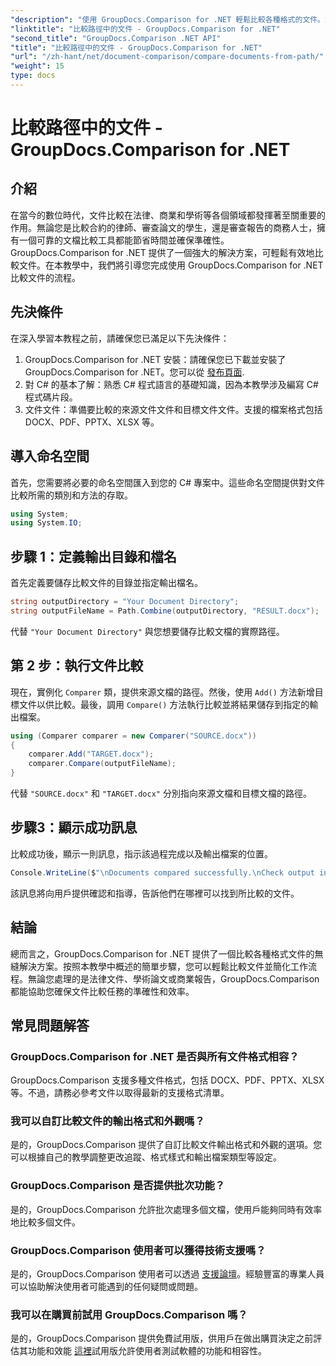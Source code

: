 ```yaml
---
"description": "使用 GroupDocs.Comparison for .NET 輕鬆比較各種格式的文件。節省時間並確保法律、學術和商業任務的準確性。"
"linktitle": "比較路徑中的文件 - GroupDocs.Comparison for .NET"
"second_title": "GroupDocs.Comparison .NET API"
"title": "比較路徑中的文件 - GroupDocs.Comparison for .NET"
"url": "/zh-hant/net/document-comparison/compare-documents-from-path/"
"weight": 15
type: docs
---
```

# 比較路徑中的文件 - GroupDocs.Comparison for .NET

## 介紹
在當今的數位時代，文件比較在法律、商業和學術等各個領域都發揮著至關重要的作用。無論您是比較合約的律師、審查論文的學生，還是審查報告的商務人士，擁有一個可靠的文檔比較工具都能節省時間並確保準確性。 GroupDocs.Comparison for .NET 提供了一個強大的解決方案，可輕鬆有效地比較文件。在本教學中，我們將引導您完成使用 GroupDocs.Comparison for .NET 比較文件的流程。
## 先決條件
在深入學習本教程之前，請確保您已滿足以下先決條件：
1. GroupDocs.Comparison for .NET 安裝：請確保您已下載並安裝了 GroupDocs.Comparison for .NET。您可以從 [發布頁面](https://releases。groupdocs.com/comparison/net/).
2. 對 C# 的基本了解：熟悉 C# 程式語言的基礎知識，因為本教學涉及編寫 C# 程式碼片段。
3. 文件文件：準備要比較的來源文件文件和目標文件文件。支援的檔案格式包括 DOCX、PDF、PPTX、XLSX 等。

## 導入命名空間
首先，您需要將必要的命名空間匯入到您的 C# 專案中。這些命名空間提供對文件比較所需的類別和方法的存取。
```csharp
using System;
using System.IO;
```
## 步驟 1：定義輸出目錄和檔名
首先定義要儲存比較文件的目錄並指定輸出檔名。
```csharp
string outputDirectory = "Your Document Directory";
string outputFileName = Path.Combine(outputDirectory, "RESULT.docx");
```
代替 `"Your Document Directory"` 與您想要儲存比較文檔的實際路徑。
## 第 2 步：執行文件比較
現在，實例化 `Comparer` 類，提供來源文檔的路徑。然後，使用 `Add()` 方法新增目標文件以供比較。最後，調用 `Compare()` 方法執行比較並將結果儲存到指定的輸出檔案。
```csharp
using (Comparer comparer = new Comparer("SOURCE.docx"))
{
    comparer.Add("TARGET.docx");
    comparer.Compare(outputFileName);
}
```
代替 `"SOURCE.docx"` 和 `"TARGET.docx"` 分別指向來源文檔和目標文檔的路徑。
## 步驟3：顯示成功訊息
比較成功後，顯示一則訊息，指示該過程完成以及輸出檔案的位置。
```csharp
Console.WriteLine($"\nDocuments compared successfully.\nCheck output in {outputDirectory}.");
```
該訊息將向用戶提供確認和指導，告訴他們在哪裡可以找到所比較的文件。

## 結論
總而言之，GroupDocs.Comparison for .NET 提供了一個比較各種格式文件的無縫解決方案。按照本教學中概述的簡單步驟，您可以輕鬆比較文件並簡化工作流程。無論您處理的是法律文件、學術論文或商業報告，GroupDocs.Comparison 都能協助您確保文件比較任務的準確性和效率。
## 常見問題解答
### GroupDocs.Comparison for .NET 是否與所有文件格式相容？
GroupDocs.Comparison 支援多種文件格式，包括 DOCX、PDF、PPTX、XLSX 等。不過，請務必參考文件以取得最新的支援格式清單。
### 我可以自訂比較文件的輸出格式和外觀嗎？
是的，GroupDocs.Comparison 提供了自訂比較文件輸出格式和外觀的選項。您可以根據自己的教學調整更改追蹤、格式樣式和輸出檔案類型等設定。
### GroupDocs.Comparison 是否提供批次功能？
是的，GroupDocs.Comparison 允許批次處理多個文檔，使用戶能夠同時有效率地比較多個文件。
### GroupDocs.Comparison 使用者可以獲得技術支援嗎？
是的，GroupDocs.Comparison 使用者可以透過 [支援論壇](https://forum.groupdocs.com/c/comparison/12)。經驗豐富的專業人員可以協助解決使用者可能遇到的任何疑問或問題。
### 我可以在購買前試用 GroupDocs.Comparison 嗎？
是的，GroupDocs.Comparison 提供免費試用版，供用戶在做出購買決定之前評估其功能和效能 [這裡](https://releases.groupdocs.com/)試用版允許使用者測試軟體的功能和相容性。